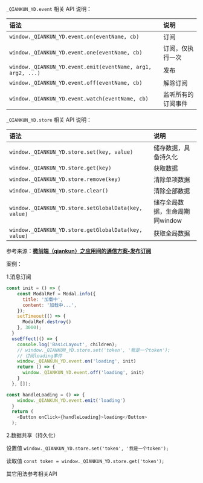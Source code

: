 `_QIANKUN_YD.event` 相关 API 说明：

| 语法                                                          | 说明               |
| :------------------------------------------------------------ | :----------------- |
| `window._QIANKUN_YD.event.on(eventName, cb)`                | 订阅               |
| `window._QIANKUN_YD.event.one(eventName, cb)`               | 订阅，仅执行一次   |
| `window._QIANKUN_YD.event.emit(eventName, arg1, arg2, ...)` | 发布               |
| `window._QIANKUN_YD.event.off(eventName, cb)`               | 解除订阅           |
| `window._QIANKUN_YD.event.watch(eventName, cb)`             | 监听所有的订阅事件 |

`_QIANKUN_YD.store` 相关 API 说明：

| 语法                                                   | 说明                           |
| :----------------------------------------------------- | :----------------------------- |
| `window._QIANKUN_YD.store.set(key, value)`           | 储存数据，具备持久化           |
| `window._QIANKUN_YD.store.get(key)`                  | 获取数据                       |
| `window._QIANKUN_YD.store.remove(key)`               | 清除单项数据                   |
| `window._QIANKUN_YD.store.clear()`                   | 清除全部数据                   |
| `window._QIANKUN_YD.store.setGlobalData(key, value)` | 储存全局数据，生命周期同window |
| `window._QIANKUN_YD.store.getGlobalData(key, value)` | 获取全局数据                   |

参考来源：**[微前端（qiankun）之应用间的通信方案-发布订阅](https://juejin.cn/post/7441617631907397659)**

案例：

1.消息订阅

```javascript
const init = () => {
    const ModalRef = Modal.info({
      title: '加载中',
      content: '加载中...',
    });
    setTimeout(() => {
      ModalRef.destroy()
    }, 3000);
  }
  useEffect(() => {
    console.log('BasicLayout', children);
    // window._QIANKUN_YD.store.set('token', '我是一个token');
    // 订阅loading事件
    window._QIANKUN_YD.event.on('loading', init)
    return () => {
      window._QIANKUN_YD.event.off('loading', init)
    }
  }, []);
```

```javascript
const handleLoading = () => {
    window._QIANKUN_YD.event.emit('loading')
  }
  return (
    <Button onClick={handleLoading}>loading</Button>
  );
```

2.数据共享（持久化）

设置值 `window._QIANKUN_YD.store.set('token', '我是一个token');`

读取值 `const token = window._QIANKUN_YD.store.get('token');`

其它用法参考相关API
